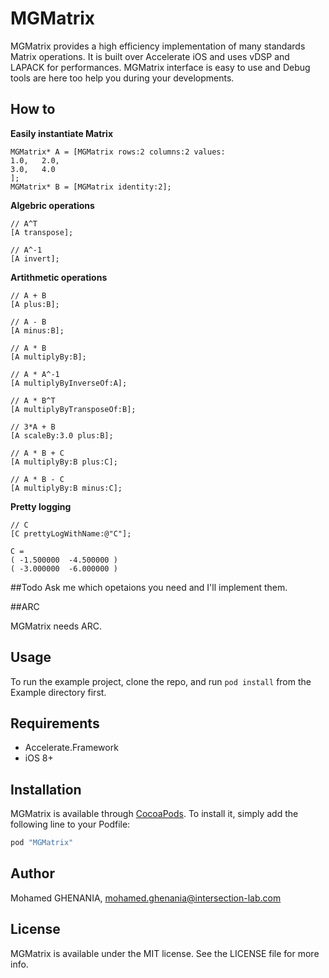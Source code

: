 # MGMatrix
MGMatrix provides a high efficiency implementation of many standards Matrix operations.
It is built over Accelerate iOS and uses vDSP and LAPACK for performances. 
MGMatrix interface is easy to use and Debug tools are here too help you during your developments.

## How to

**Easily instantiate Matrix**

```ObjC
MGMatrix* A = [MGMatrix rows:2 columns:2 values:
1.0,   2.0,
3.0,   4.0
];
MGMatrix* B = [MGMatrix identity:2];
```

**Algebric operations**

```ObjC
// A^T
[A transpose];

// A^-1
[A invert];
```    
**Artithmetic operations**

```ObjC
// A + B
[A plus:B];

// A - B
[A minus:B];

// A * B
[A multiplyBy:B];

// A * A^-1
[A multiplyByInverseOf:A];

// A * B^T
[A multiplyByTransposeOf:B];

// 3*A + B
[A scaleBy:3.0 plus:B];

// A * B + C
[A multiplyBy:B plus:C];

// A * B - C
[A multiplyBy:B minus:C];
```

**Pretty logging**

```ObjC
// C
[C prettyLogWithName:@"C"];
```
```string
C = 
( -1.500000  -4.500000 )
( -3.000000  -6.000000 )
```


##Todo
Ask me which opetaions you need and I'll implement them.


##ARC

MGMatrix needs ARC.


## Usage

To run the example project, clone the repo, and run `pod install` from the Example directory first.

## Requirements

-  Accelerate.Framework
-  iOS 8+

## Installation

MGMatrix is available through [CocoaPods](http://cocoapods.org). To install
it, simply add the following line to your Podfile:

```ruby
pod "MGMatrix"
```

## Author

Mohamed GHENANIA, mohamed.ghenania@intersection-lab.com

## License

MGMatrix is available under the MIT license. See the LICENSE file for more info.
